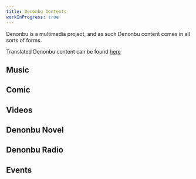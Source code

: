 ```yaml
---
title: Denonbu Contents
workInProgress: true
---
```


Denonbu is a multimedia project, and as such Denonbu content comes in all sorts of forms.

Translated Denonbu content can be found [here](/community/translations)

## Music

## Comic

## Videos

## Denonbu Novel

## Denonbu Radio

## Events
